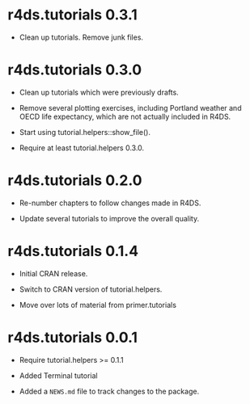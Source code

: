 # r4ds.tutorials 0.3.1

* Clean up tutorials. Remove junk files.

# r4ds.tutorials 0.3.0

* Clean up tutorials which were previously drafts.

* Remove several plotting exercises, including Portland weather and OECD life expectancy, which are not actually included in R4DS.

* Start using tutorial.helpers::show_file().

* Require at least tutorial.helpers 0.3.0.

# r4ds.tutorials 0.2.0

* Re-number chapters to follow changes made in R4DS.

* Update several tutorials to improve the overall quality.

# r4ds.tutorials 0.1.4

* Initial CRAN release.

* Switch to CRAN version of tutorial.helpers.

* Move over lots of material from primer.tutorials

# r4ds.tutorials 0.0.1

* Require tutorial.helpers >= 0.1.1

* Added Terminal tutorial

* Added a `NEWS.md` file to track changes to the package.
